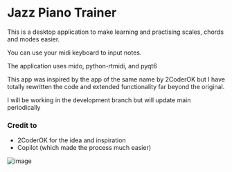 # Jazz Piano Trainer

This is a desktop application to make learning and practising scales, chords and modes easier.

You can use your midi keyboard to input notes.

The application uses mido, python-rtmidi, and pyqt6

This app was inspired by the app of the same name by 2CoderOK but I have totally rewritten the code and extended functionality far beyond the original.

I will be working in the development branch but will update main periodically 

### Credit to

- 2CoderOK for the idea and inspiration
- Copilot (which made the process much easier)


![image](https://github.com/user-attachments/assets/912737e7-1492-4455-b2e5-5d67d4bfdcd8)

